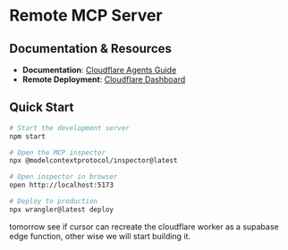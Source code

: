 # Remote MCP Server

## Documentation & Resources

- **Documentation**: [Cloudflare Agents Guide](https://developers.cloudflare.com/agents/guides/remote-mcp-server/)
- **Remote Deployment**: [Cloudflare Dashboard](https://dash.cloudflare.com/59c10523ac06b31d13a999c0a14e7161/workers/services/view/remote-mcp-server-authless/production/metrics)

## Quick Start

```bash
# Start the development server
npm start

# Open the MCP inspector
npx @modelcontextprotocol/inspector@latest

# Open inspector in browser
open http://localhost:5173

# Deploy to production
npx wrangler@latest deploy
```

tomorrow see if cursor can recreate the cloudflare worker as a supabase edge function, other wise we will start building it.